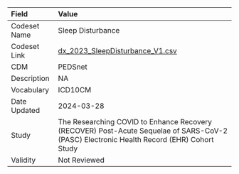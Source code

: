 |Field        |Value                                                                                                                                    |
|:------------|:----------------------------------------------------------------------------------------------------------------------------------------|
|Codeset Name |Sleep Disturbance                                                                                                                        |
|Codeset Link |[dx_2023_SleepDisturbance_V1.csv](https://github.com/PEDSnet/Variable-Dictionary/blob/main/conditions/dx_2023_SleepDisturbance_V1.csv.csv)|
|CDM          |PEDSnet                                                                                                                                  |
|Description  |NA                                                                                                                                       |
|Vocabulary   |ICD10CM                                                                                                                                  |
|Date Updated |2024-03-28                                                                                                                               |
|Study        |The Researching COVID to Enhance Recovery (RECOVER) Post-Acute Sequelae of SARS-CoV-2 (PASC) Electronic Health Record (EHR) Cohort Study |
|Validity     |Not Reviewed                                                                                                                             |
